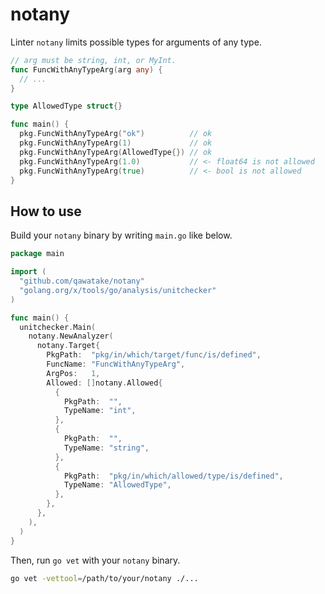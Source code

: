 # notany

Linter `notany` limits possible types for arguments of any type.

```go
// arg must be string, int, or MyInt.
func FuncWithAnyTypeArg(arg any) {
  // ...
}

type AllowedType struct{}
```

```go
func main() {
  pkg.FuncWithAnyTypeArg("ok")          // ok
  pkg.FuncWithAnyTypeArg(1)             // ok
  pkg.FuncWithAnyTypeArg(AllowedType{}) // ok
  pkg.FuncWithAnyTypeArg(1.0)           // <- float64 is not allowed
  pkg.FuncWithAnyTypeArg(true)          // <- bool is not allowed
}
```

## How to use

Build your `notany` binary by writing `main.go` like below.

```go
package main

import (
  "github.com/qawatake/notany"
  "golang.org/x/tools/go/analysis/unitchecker"
)

func main() {
  unitchecker.Main(
    notany.NewAnalyzer(
      notany.Target{
        PkgPath:  "pkg/in/which/target/func/is/defined",
        FuncName: "FuncWithAnyTypeArg",
        ArgPos:   1,
        Allowed: []notany.Allowed{
          {
            PkgPath:  "",
            TypeName: "int",
          },
          {
            PkgPath:  "",
            TypeName: "string",
          },
          {
            PkgPath:  "pkg/in/which/allowed/type/is/defined",
            TypeName: "AllowedType",
          },
        },
      },
    ),
  )
}
```

Then, run `go vet` with your `notany` binary.

```sh
go vet -vettool=/path/to/your/notany ./...
```

